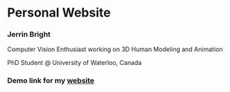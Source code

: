 # Personal Website
<h3> Jerrin Bright</h3>
<p> Computer Vision Enthusiast working on 3D Human Modeling and Animation</p>
<p> PhD Student @ University of Waterloo, Canada</p> 
<h3> Demo link for my <a href="https://jerrinbright.github.io/">website</a></h3>

